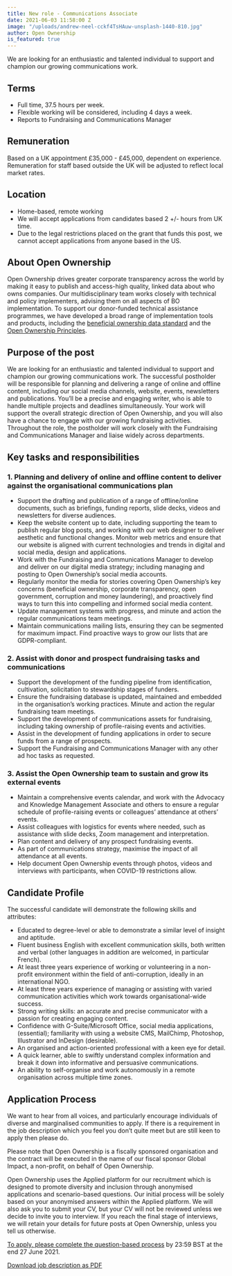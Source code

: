 ```yaml
---
title: New role - Communications Associate
date: 2021-06-03 11:58:00 Z
image: "/uploads/andrew-neel-cckf4TsHAuw-unsplash-1440-810.jpg"
author: Open Ownership
is_featured: true
---
```


We are looking for an enthusiastic and talented individual to support and champion our growing communications work.

## Terms

* Full time, 37.5 hours per week.
* Flexible working will be considered, including 4 days a week.
* Reports to Fundraising and Communications Manager

## Remuneration

Based on a UK appointment £35,000 - £45,000, dependent on experience. Remuneration for staff based outside the UK will be adjusted to reflect local market rates.

## Location

* Home-based, remote working
* We will accept applications from candidates based 2 +/- hours from UK time.
* Due to the legal restrictions placed on the grant that funds this post, we cannot accept applications from anyone based in the US.

## About Open Ownership

Open Ownership drives greater corporate transparency across the world by making it easy to publish and access-high quality, linked data about who owns companies.  Our multidisciplinary team works closely with technical and policy implementers, advising them on all aspects of BO implementation.  To support our donor-funded technical assistance programmes, we have developed a broad range of implementation tools and products, including the [beneficial ownership data standard](http://standard.openownership.org/en/latest/) and the [Open Ownership Principles](https://www.openownership.org/principles/).

## Purpose of the post

We are looking for an enthusiastic and talented individual to support and champion our growing communications work. The successful postholder will be responsible for planning and delivering a range of online and offline content, including our social media channels, website, events, newsletters and publications.
You’ll be a precise and engaging writer, who is able to handle multiple projects and deadlines simultaneously. Your work will support the overall strategic direction of Open Ownership, and you will also have a chance to engage with our growing fundraising activities. Throughout the role, the postholder will work closely with the Fundraising and Communications Manager and liaise widely across departments.   

## Key tasks and responsibilities

### 1. Planning and delivery of online and offline content to deliver against the organisational communications plan

* Support the drafting and publication of a range of offline/online documents, such as briefings, funding reports, slide decks, videos and newsletters for diverse audiences. 
* Keep the website content up to date, including supporting the team to publish regular blog posts, and working with our web designer to deliver aesthetic and functional changes. Monitor web metrics and ensure that our website is aligned with current technologies and trends in digital and social media, design and applications. 
* Work with the Fundraising and Communications Manager to develop and deliver on our digital media strategy; including managing and posting to Open Ownership’s social media accounts.
* Regularly monitor the media for stories covering Open Ownership’s key concerns (beneficial ownership, corporate transparency, open government, corruption and money laundering), and proactively find ways to turn this into compelling and informed social media content.
* Update management systems with progress, and minute and action the regular communications team meetings.
* Maintain communications mailing lists, ensuring they can be segmented for maximum impact. Find proactive ways to grow our lists that are GDPR-compliant.

### 2. Assist with donor and prospect fundraising tasks and communications 
* Support the development of the funding pipeline from identification, cultivation, solicitation to stewardship stages of funders.
* Ensure the fundraising database is updated, maintained and embedded in the organisation’s working practices. Minute and action the regular fundraising team meetings.
* Support the development of communications assets for fundraising, including taking ownership of profile-raising events and activities.
* Assist in the development of  funding applications in order to secure funds from a range of prospects.
* Support the Fundraising and Communications Manager with any other ad hoc tasks as requested.

### 3. Assist the Open Ownership team to sustain and grow its external events 

* Maintain a comprehensive events calendar, and work with the Advocacy and Knowledge Management Associate and others to ensure a regular schedule of profile-raising events or colleagues’ attendance at others’ events.
* Assist colleagues with logistics for events where needed, such as assistance with slide decks, Zoom management and interpretation.
* Plan content and delivery of any prospect fundraising events.
* As part of communications strategy, maximise the impact of all attendance at all events.
* Help document Open Ownership events through photos, videos and interviews with participants, when COVID-19 restrictions allow.

## Candidate Profile

The successful candidate will demonstrate the following skills and attributes:

* Educated to degree-level or able to demonstrate a similar level of insight and aptitude.
* Fluent business English with excellent communication skills, both written and verbal (other languages in addition are welcomed, in particular French). 
* At least three years experience of working or volunteering in a non-profit environment within the field of anti-corruption, ideally in an international NGO.
* At least three years experience of managing or assisting with varied communication activities which work towards organisational-wide success.
* Strong writing skills: an accurate and precise communicator with a passion for creating engaging content.
* Confidence with G-Suite/Microsoft Office, social media applications, (essential); familiarity with using a website CMS, MailChimp, Photoshop, Illustrator and InDesign (desirable).
* An organised and action-oriented professional with a keen eye for detail. 
* A quick learner, able to swiftly understand complex information and break it down into informative and persuasive communications.
* An ability to self-organise and work autonomously in a remote organisation across multiple time zones.  

## Application Process 

We want to hear from all voices, and particularly encourage individuals of diverse and marginalised communities to apply. If there is a requirement in the job description which you feel you don’t quite meet but are still keen to apply then please do.

Please note that Open Ownership is a fiscally sponsored organisation and the contract will be executed in the name of our fiscal sponsor Global Impact, a non-profit, on behalf of Open Ownership. 

Open Ownership uses the Applied platform for our recruitment which is designed to promote diversity and inclusion through anonymised applications and scenario-based questions. Our initial process will be solely based on your anonymised answers within the Applied platform. We will also ask you to submit your CV, but your CV will not be reviewed unless we decide to invite you to interview. If you reach the final stage of interviews, we will retain your details for future posts at Open Ownership, unless you tell us otherwise.

[To apply, please complete the question-based process](https://app.beapplied.com/apply/xaylwcx0xd) by 23:59 BST at the end 27 June 2021.

[Download job description as PDF](/uploads/Communications%20Associate%20May%202021.pdf)